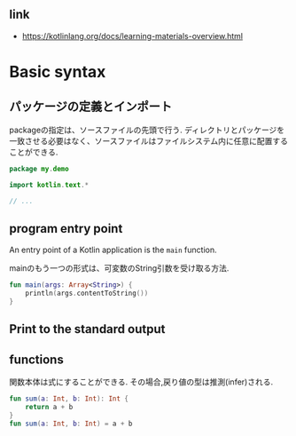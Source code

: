 ## link

- https://kotlinlang.org/docs/learning-materials-overview.html

# Basic syntax

## パッケージの定義とインポート

packageの指定は、ソースファイルの先頭で行う.
ディレクトリとパッケージを一致させる必要はなく、ソースファイルはファイルシステム内に任意に配置することができる.

```kotlin
package my.demo

import kotlin.text.*

// ...
```

## program entry point

An entry point of a Kotlin application is the `main` function.

mainのもう一つの形式は、可変数のString引数を受け取る方法.

```kotlin
fun main(args: Array<String>) {
    println(args.contentToString())
}
```

## Print to the standard output

## functions

関数本体は式にすることができる. その場合,戻り値の型は推測(infer)される.

```kotlin
fun sum(a: Int, b: Int): Int {
    return a + b
}
fun sum(a: Int, b: Int) = a + b

```

